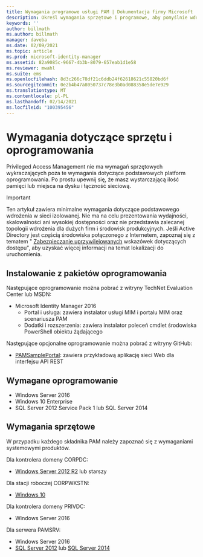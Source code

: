 ```yaml
---
title: Wymagania programowe usługi PAM | Dokumentacja firmy Microsoft
description: Określ wymagania sprzętowe i programowe, aby pomyślnie wdrożyć usługę Privileged Access Management
keywords: ''
author: billmath
ms.author: billmath
manager: daveba
ms.date: 02/09/2021
ms.topic: article
ms.prod: microsoft-identity-manager
ms.assetid: 82a9085c-9667-4b3b-8079-657eab1d1e58
ms.reviewer: mwahl
ms.suite: ems
ms.openlocfilehash: 8d3c266c78df21c6ddb24f62618621c55820bd6f
ms.sourcegitcommit: 0e2b4b47a8050737c78e3b0ad088358e5de7e929
ms.translationtype: MT
ms.contentlocale: pl-PL
ms.lasthandoff: 02/14/2021
ms.locfileid: "100395456"
---
```

# <a name="hardware-and-software-requirements"></a>Wymagania dotyczące sprzętu i oprogramowania

Privileged Access Management nie ma wymagań sprzętowych wykraczających poza te wymagania dotyczące podstawowych platform oprogramowania. Po prostu upewnij się, że masz wystarczającą ilość pamięci lub miejsca na dysku i łączność sieciową.

> [!IMPORTANT]
> Ten artykuł zawiera minimalne wymagania dotyczące podstawowego wdrożenia w sieci izolowanej. Nie ma na celu prezentowania wydajności, skalowalności ani wysokiej dostępności oraz nie przedstawia zalecanej topologii wdrożenia dla dużych firm i środowisk produkcyjnych.  Jeśli Active Directory jest częścią środowiska połączonego z Internetem, zapoznaj się z tematem " [Zabezpieczanie uprzywilejowanych](/security/compass/overview) wskazówek dotyczących dostępu", aby uzyskać więcej informacji na temat lokalizacji do uruchomienia.

## <a name="installing-from-software-packages"></a>Instalowanie z pakietów oprogramowania

Następujące oprogramowanie można pobrać z witryny TechNet Evaluation Center lub MSDN:

- Microsoft Identity Manager 2016
  - Portal i usługa: zawiera instalator usługi MIM i portalu MIM oraz scenariusza PAM
  - Dodatki i rozszerzenia: zawiera instalator poleceń cmdlet środowiska PowerShell obiektu żądającego

Następujące opcjonalne oprogramowanie można pobrać z witryny GitHub:

- [PAMSamplePortal](https://github.com/Azure/identity-management-samples): zawiera przykładową aplikację sieci Web dla interfejsu API REST

## <a name="required-software"></a>Wymagane oprogramowanie

- Windows Server 2016
- Windows 10 Enterprise
- SQL Server 2012 Service Pack 1 lub SQL Server 2014

## <a name="hardware-requirements"></a>Wymagania sprzętowe

W przypadku każdego składnika PAM należy zapoznać się z wymaganiami systemowymi produktów.

Dla kontrolera domeny CORPDC:

- [Windows Server 2012 R2](https://technet.microsoft.com/library/dn303418.aspx) lub starszy

Dla stacji roboczej CORPWKSTN:

- [Windows 10](https://technet.microsoft.com/windows/dn798752.aspx)

Dla kontrolera domeny PRIVDC:

- Windows Server 2016

Dla serwera PAMSRV:

- Windows Server 2016
- [SQL Server 2012](https://msdn.microsoft.com/library/ms143506(sql.110).aspx) lub [SQL Server 2014](https://msdn.microsoft.com/library/ms143506(v=sql.120).aspx)
